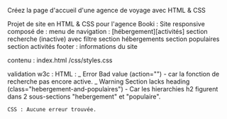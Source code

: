 Créez la page d'accueil d'une agence de voyage avec HTML & CSS

Projet de site en HTML & CSS pour l'agence Booki :
Site responsive composé de :
    menu de navigation : [hébergement][activités] 
    section recherche (inactive) avec filtre 
    section hébergements
    section populaires
    section activités
    footer : informations du site

contenu :
    index.html
    /css/styles.css

validation w3c :
    HTML :
        _ Error Bad value (action="") - 
        car la fonction de recherche pas encore active.
        _ Warning Section lacks heading (class="hebergement-and-populaires") -
        Car les hierarchies h2 figurent dans 2 sous-sections "hebergement" et "populaire". 

    CSS : Aucune erreur trouvée.